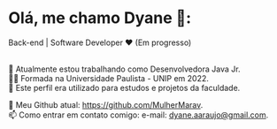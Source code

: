 <h1>Olá, me chamo Dyane 👋:</h1>
</hr>
Back-end | Software Developer ❤️ (Em progresso) </br> </br>

💼 Atualmente estou trabalhando como Desenvolvedora Java Jr. </br>
👨‍💻 Formada na Universidade Paulista - UNIP em 2022. </br>
📌 Este perfil era utilizado para estudos e projetos da faculdade. </br>

🌱 Meu Github atual: https://github.com/MulherMarav. </br>
📫 Como entrar em contato comigo: e-mail: dyane.aaraujo@gmail.com. 

